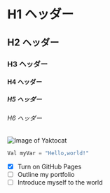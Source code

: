 # H1 ヘッダー
## H2 ヘッダー
### H3 ヘッダー
#### H4 ヘッダー
##### H5 ヘッダー
###### H6 ヘッダー
![Image of Yaktocat](https://octodex.github.com/images/yaktocat.png)
```Kotlin
Val myVar = "Hello,world!"
```


- [x] Turn on GitHub Pages
- [ ] Outline my portfolio
- [ ] Introduce myself to the world
